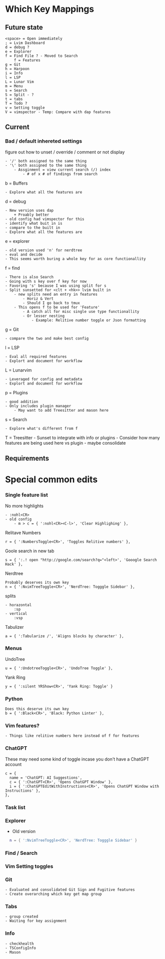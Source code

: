 
# Which Key Mappings

## Future state
    <space> = Open immediately 
    ; = Lvim Dashboard
    d = debug ? 
    e = Explorer
    f = Find File ? - Moved to Search 
        f = Features
    g = Git 
    h = Harpoon 
    i = Info
    l = LSP
    L = Lunar Vim 
    m = Menu
    s = Search
    S = Split - ? 
    t = tabs
    T = Todo ? 
    v = Setting toggle 
    V = vimspector - Temp: Compare with dap features
    

## Current 


### Bad / default inhereted settings 

figure out how to unset / override / comment or not display

    - '/' both assigned to the same thing 
    - '\' both assigned to the same thing 
        - Assginment = view current search (/) index
            - # of x # of findings from search


b = Buffers

    - Explore what all the features are 

d = debug 

    - New version uses dap 
        + Proably better
    - old config had vimspector for this 
    - identify what buit in is
    - compare to the built in 
    - Explore what all the features are 

e = explorer

    - old version used 'n' for nerdtree
    - eval and decide
    - This seems worth buring a whole key for as core functionallity

f = find 

    - There is also Search 
    - Going with s key over f key for now 
    - Favoring 's' because I was using split for s 
    - Split sunsetted for <clt + <hk>> lvim built in 
        - new splits need an entry in features
            - Horiz & Vert
            - Should I go back to tmux
        - This opens f to be used for 'Feature'
            - A catch all for misc single use type functionallity 
            - Or lesser nesting
                - Example: Relitive number toggle or Json formatting

g = Git 

    - compare the two and make best config


l = LSP

    - Eval all required features
    - Explort and document for workflow


L = Lunarvim 

    - Leveraged for config and metadata
    - Explort and document for workflow

p = Plugins

    - good addition 
    - Only includes plugin manager 
        - May want to add Treesitter and mason here

s = Search 

    - Explore what's different from f

T = Treesitter
    - Sunset to integrate with info or plugins
    - Consider how many features are being used here vs plugin 
    - maybe consolidate 




## Requirements

# Special common edits

### Single feature list

No more highlights

    - :nohl<CR>
    - old config
        - m > c = { ':nohl<CR><C-l>', 'Clear Highlighing' },

Relitave Numbers

    r = { ':NumbersToggle<CR>', 'Toggles Relitive numbers' },

Goole search in new tab

    s = { ':.! open "http://google.com/search?q="<left>', 'Gooogle Search Hack' },

Nerdtree 
    
    Probably deserves its own key
    n = { ':NvimTreeToggle<CR>', 'NerdTree: Togggle Sidebar' },

splits
    
    - horazontal 
        :sp 
    - vertical
        :vsp

Tabulizer

    a = { ':Tabularize /', 'Aligns blocks by character' },

### Menus
UndoTree

    u = { ':UndotreeToggle<CR>', 'UndoTree Toggle' },

Yank Ring

    y = { ':silent YRShow<CR>', 'Yank Ring: Toggle' }

### Python

    Does this deserve its own key
    b = { ':Black<CR>', 'Black: Python Linter' },


### Vim features? 
    - Things like relitive numbers here instead of f for features

### ChatGPT
These may need some kind of toggle incase you don't have  a ChatGPT account

    c = {
      name = 'ChatGPT: AI Suggestions',
      c = { ':ChatGPT<CR>', 'Opens ChatGPT Window' },
      i = { ':ChatGPTEditWithInstructions<CR>', 'Opens ChatGPT Window with Instructions' },
    },

### Task list

### Explorer
  - Old version 
```lua
  n = { ':NvimTreeToggle<CR>', 'NerdTree: Togggle Sidebar' }
```

### Find / Search 

### Vim Setting toggles

### Git 
    - Evaluated and consolidated Git Sign and Fugitive features
    - Create overarching which key get map group


### Tabs 

    - group created 
    - Waiting for key assignment

### Info 
    - checkhealth
    - TSConfigInfo 
    - Mason

